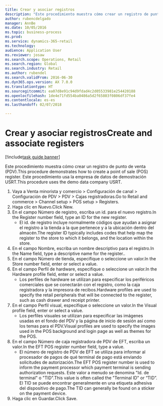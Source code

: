```yaml
--- 
title: Crear y asociar registros
description: "Este procedimiento muestra cómo crear un registro de punto de venta (PDV)."
author: rubencdelgado
manager: AnnBe
ms.date: 10/05/2016
ms.topic: business-process
ms.prod: 
ms.service: dynamics-365-retail
ms.technology: 
audience: Application User
ms.reviewer: josaw
ms.search.scope: Operations, Retail
ms.search.region: Global
ms.search.industry: Retail
ms.author: rubendel
ms.search.validFrom: 2016-06-30
ms.dyn365.ops.version: AX 7.0.0
ms.translationtype: HT
ms.sourcegitcommit: ea07d8e91c94d9fdad4c2d05533981e254420188
ms.openlocfilehash: 1de4e71fd554ba0486a5d2f65803f0806df37fe4
ms.contentlocale: es-es
ms.lasthandoff: 02/07/2018

---
```

# <a name="create-and-associate-registers"></a><span data-ttu-id="fd295-103">Crear y asociar registros</span><span class="sxs-lookup"><span data-stu-id="fd295-103">Create and associate registers</span></span>

[!include[task guide banner](../includes/task-guide-banner.md)]

<span data-ttu-id="fd295-104">Este procedimiento muestra cómo crear un registro de punto de venta (PDV).</span><span class="sxs-lookup"><span data-stu-id="fd295-104">This procedure demonstrates how to create a point of sale (POS) register.</span></span> <span data-ttu-id="fd295-105">Este procedimiento usa la empresa de datos de demostración USRT.</span><span class="sxs-lookup"><span data-stu-id="fd295-105">This procedure uses the demo data company USRT.</span></span>

1. <span data-ttu-id="fd295-106">Vaya a Venta minorista y comercio > Configuración de canal > Configuración de PDV > PDV > Cajas registradoras.</span><span class="sxs-lookup"><span data-stu-id="fd295-106">Go to Retail and commerce > Channel setup > POS setup > Registers.</span></span>
2. <span data-ttu-id="fd295-107">Haga clic en Nuevo.</span><span class="sxs-lookup"><span data-stu-id="fd295-107">Click New.</span></span>
3. <span data-ttu-id="fd295-108">En el campo Número de registro, escriba un id. para el nuevo registro.</span><span class="sxs-lookup"><span data-stu-id="fd295-108">In the Register number field, type an ID for the new register.</span></span>
    * <span data-ttu-id="fd295-109">El id. de registro incluye normalmente códigos que ayudan a asignar el registro a la tienda a la que pertenece y a la ubicación dentro del almacén.</span><span class="sxs-lookup"><span data-stu-id="fd295-109">The register ID typically includes codes that help map the register to the store to which it belongs, and the location within the store.</span></span>  
4. <span data-ttu-id="fd295-110">En el campo Nombre, escriba un nombre descriptivo para el registro.</span><span class="sxs-lookup"><span data-stu-id="fd295-110">In the Name field, type a descriptive name for the register..</span></span>
5. <span data-ttu-id="fd295-111">En el campo Número de tienda, especifique o seleccione un valor.</span><span class="sxs-lookup"><span data-stu-id="fd295-111">In the Store number field, enter or select a value.</span></span>
6. <span data-ttu-id="fd295-112">En el campo Perfil de hardware, especifique o seleccione un valor.</span><span class="sxs-lookup"><span data-stu-id="fd295-112">In the Hardware profile field, enter or select a value.</span></span>
    * <span data-ttu-id="fd295-113">Los perfiles de hardware se utilizan para especificar los periféricos comerciales que se conectarán con el registro, como la caja registradora y la impresora de recibos.</span><span class="sxs-lookup"><span data-stu-id="fd295-113">Hardware profiles are used to specify the retail peripherals that will be connected to the register, such as cash drawer and receipt printer.</span></span>  
7. <span data-ttu-id="fd295-114">En el campo Perfil visual, especifique o seleccione un valor.</span><span class="sxs-lookup"><span data-stu-id="fd295-114">In the Visual profile field, enter or select a value.</span></span>
    * <span data-ttu-id="fd295-115">Los perfiles visuales se utilizan para especificar las imágenes usadas en el fondo del PDV y la página de inicio de sesión así como los temas para el PDV.</span><span class="sxs-lookup"><span data-stu-id="fd295-115">Visual profiles are used to specify the images used in the POS background and login page as well as themes for the POS.</span></span>  
8. <span data-ttu-id="fd295-116">En el campo Número de caja registradora de PDV de EFT, escriba un valor.</span><span class="sxs-lookup"><span data-stu-id="fd295-116">In the EFT POS register number field, type a value.</span></span>
    * <span data-ttu-id="fd295-117">El número de registro de PDV de EFT se utiliza para informar al procesador de pagos de qué terminal de pago está enviando solicitudes de autorización.</span><span class="sxs-lookup"><span data-stu-id="fd295-117">The EFT POS register number is used to inform the payment processor which payment terminal is sending authorization requests.</span></span> <span data-ttu-id="fd295-118">Este valor a menudo se denomina "Id. de terminal" o "TID".</span><span class="sxs-lookup"><span data-stu-id="fd295-118">This value is often called the "Terminal ID" or “TID”.</span></span> <span data-ttu-id="fd295-119">El TID se puede encontrar generalmente en una etiqueta adhesiva del dispositivo de pago.</span><span class="sxs-lookup"><span data-stu-id="fd295-119">The TID can generally be found on a sticker on the payment device.</span></span>  
9. <span data-ttu-id="fd295-120">Haga clic en Guardar.</span><span class="sxs-lookup"><span data-stu-id="fd295-120">Click Save.</span></span>


